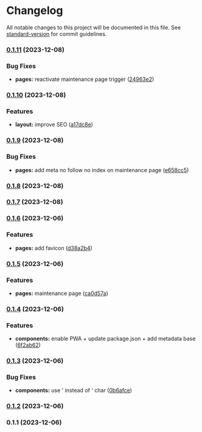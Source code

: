 # Changelog

All notable changes to this project will be documented in this file. See [standard-version](https://github.com/conventional-changelog/standard-version) for commit guidelines.

### [0.1.11](https://github.com/SBrendan/Oraltec/compare/v0.1.10...v0.1.11) (2023-12-08)


### Bug Fixes

* **pages:** reactivate maintenance page trigger ([24963e2](https://github.com/SBrendan/Oraltec/commit/24963e2ba9bb8a7f6767092b8b5b521bb8693b3a))

### [0.1.10](https://github.com/SBrendan/Oraltec/compare/v0.1.9...v0.1.10) (2023-12-08)


### Features

* **layout:** improve SEO ([a17dc8e](https://github.com/SBrendan/Oraltec/commit/a17dc8e3559dd284a86354e46f553e5f0a41437a))

### [0.1.9](https://github.com/SBrendan/Oraltec/compare/v0.1.8...v0.1.9) (2023-12-08)


### Bug Fixes

* **pages:** add meta no follow no index on maintenance page ([e658cc5](https://github.com/SBrendan/Oraltec/commit/e658cc5cea8b1693fa955a09c28046744d4a2248))

### [0.1.8](https://github.com/SBrendan/Oraltec/compare/v0.1.7...v0.1.8) (2023-12-08)

### [0.1.7](https://github.com/SBrendan/Oraltec/compare/v0.1.6...v0.1.7) (2023-12-08)

### [0.1.6](https://github.com/SBrendan/Oraltec/compare/v0.1.5...v0.1.6) (2023-12-06)


### Features

* **pages:** add favicon ([d38a2b4](https://github.com/SBrendan/Oraltec/commit/d38a2b4967ad6e93081cff93e8d263ca6043eb16))

### [0.1.5](https://github.com/SBrendan/Oraltec/compare/v0.1.4...v0.1.5) (2023-12-06)


### Features

* **pages:** maintenance page ([ca0d57a](https://github.com/SBrendan/Oraltec/commit/ca0d57a60a3728f5651f3141f02bcf864566160a))

### [0.1.4](https://github.com/SBrendan/Oraltec/compare/v0.1.3...v0.1.4) (2023-12-06)


### Features

* **components:** enable PWA + update package.json + add metadata base ([6f2ab62](https://github.com/SBrendan/Oraltec/commit/6f2ab62e168e19984c87fe4b79d7b9a97567cbfb))

### [0.1.3](https://github.com/SBrendan/Oraltec/compare/v0.1.2...v0.1.3) (2023-12-06)


### Bug Fixes

* **components:** use &apos; instead of ' char ([0b6afce](https://github.com/SBrendan/Oraltec/commit/0b6afce9b77a43c39cbaff49805c99fb1cfc946d))

### [0.1.2](https://github.com/SBrendan/Oraltec/compare/v0.1.1...v0.1.2) (2023-12-06)

### 0.1.1 (2023-12-06)
